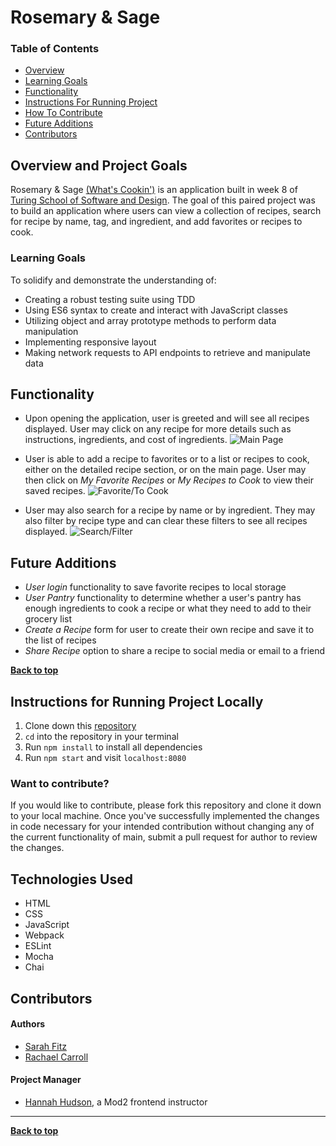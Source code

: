 # Rosemary & Sage

### Table of Contents
- [Overview](#overview-and-project-goals)
- [Learning Goals](#learning-goals)
- [Functionality](#functionality)
- [Instructions For Running Project](#instructions-for-running-project-locally)
- [How To Contribute](#want-to-contribute)
- [Future Additions](#future-additions)
- [Contributors](#contributors)

## Overview and Project Goals
Rosemary & Sage [(What's Cookin')](https://frontend.turing.edu/projects/whats-cookin.html) is an application built in week 8 of [Turing School of Software and Design](https://turing.io/).  The goal of this paired project was to build an application where users can view a collection of recipes, search for recipe by name, tag, and ingredient, and add favorites or recipes to cook.

### Learning Goals
To solidify and demonstrate the understanding of:

- Creating a robust testing suite using TDD
- Using ES6 syntax to create and interact with JavaScript classes
- Utilizing object and array prototype methods to perform data manipulation
- Implementing responsive layout
- Making network requests to API endpoints to retrieve and manipulate data


## Functionality

- Upon opening the application, user is greeted and will see all recipes displayed. User may click on any recipe for more details such as instructions, ingredients, and cost of ingredients.
![Main Page](src/assets/main-page.gif)

- User is able to add a recipe to favorites or to a list or recipes to cook, either on the detailed recipe section, or on the main page.  User may then click on *My Favorite Recipes* or *My Recipes to Cook* to view their saved recipes.
![Favorite/To Cook](src/assets/Favorite.gif)

- User may also search for a recipe by name or by ingredient. They may also filter by recipe type and can clear these filters to see all recipes displayed.
![Search/Filter](src/assets/search_filter.gif)


## Future Additions
- *User login* functionality to save favorite recipes to local storage
- *User Pantry* functionality to determine whether a user's pantry has enough ingredients to cook a recipe or what they need to add to their grocery list
- *Create a Recipe* form for user to create their own recipe and save it to the list of recipes
- *Share Recipe* option to share a recipe to social media or email to a friend

**[Back to top](#table-of-contents)**

## Instructions for Running Project Locally

1. Clone down this [repository]()
2. `cd` into the repository in your terminal
3. Run `npm install` to install all dependencies
4. Run `npm start` and visit `localhost:8080`

### Want to contribute?
If you would like to contribute, please fork this repository and clone it down to your local machine. Once you've successfully implemented the changes in code necessary for your intended contribution without changing any of the current functionality of main, submit a pull request for author to review the changes.

## Technologies Used

- HTML
- CSS
- JavaScript
- Webpack
- ESLint
- Mocha
- Chai


## Contributors
#### Authors
- [Sarah Fitz](https://github.com/sme93)
- [Rachael Carroll](https://github.com/rachaelcarroll)

#### Project Manager
- [Hannah Hudson](https://github.com/hannahhch), a Mod2 frontend instructor

**************************************************************************

**[Back to top](#table-of-contents)**
